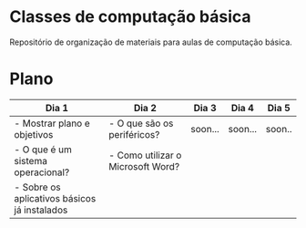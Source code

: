 # Classes de computação básica

Repositório de organização de materiais para aulas de computação básica.

# Plano


| Dia 1                                        | Dia 2                             | Dia 3   | Dia 4   | Dia 5  |
|----------------------------------------------|-----------------------------------|---------|---------|--------|
| - Mostrar plano e objetivos                  | - O que são os periféricos?       | soon... | soon... | soon.. |
| - O que é um sistema operacional?            | - Como utilizar o Microsoft Word? |         |         |        |
| - Sobre os aplicativos básicos já instalados |                                   |         |         |        |

